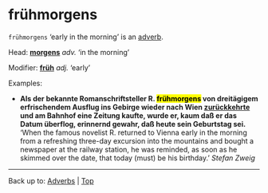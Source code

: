 # frühmorgens

`frühmorgens` ‘early in the morning’ is an [adverb](../../index.md).

Head: **[morgens](../../m/mo/morgens.md)** *adv.* ‘in the morning’

Modifier: **[früh](../../../adjectives/f/fr/frueh.md)** *adj.* ‘early’

Examples:
- **Als der bekannte Romanschriftsteller R. <mark>frühmorgens</mark> von dreitägigem erfrischendem Ausflug ins Gebirge wieder nach Wien [zurückkehrte](../../../verbs/z/zu/zurückkehren.md) und am Bahnhof eine Zeitung kaufte, wurde er, kaum daß er das Datum überflog, erinnernd gewahr, daß heute sein Geburtstag sei.** ‘When the famous novelist R. returned to Vienna early in the morning from a refreshing three-day excursion into the mountains and bought a newspaper at the railway station, he was reminded, as soon as he skimmed over the date, that today (must) be his birthday.’ *Stefan Zweig*

----

Back up to: [Adverbs](../../index.md) | [Top](../../../index.md)
